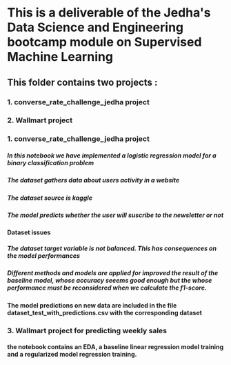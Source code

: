 # This is a deliverable of the Jedha's Data Science and Engineering bootcamp module on Supervised Machine Learning

## This folder contains two projects : 
  ### 1. converse_rate_challenge_jedha project
  ### 2. Wallmart project 


### 1. converse_rate_challenge_jedha project

##### In this notebook we have implemented a logistic regression model for a binary classification problem
##### The dataset gathers data about users activity in a website
##### The dataset source is kaggle
##### The model predicts whether the user will suscribe to the newsletter or not

#### Dataset issues
##### The dataset target variable is not balanced. This has consequences on the model performances

##### Different methods and models are applied for improved the result of the baseline model, whose accuracy seeems good enough but the whose performance must be reconsidered when we calculate the f1-score.

#### The model predictions on new data are included in the file dataset_test_with_predictions.csv with the corresponding dataset

### 3. Wallmart project for predicting weekly sales 

#### the notebook contains an EDA, a baseline linear regression model training and a regularized model regression training.
